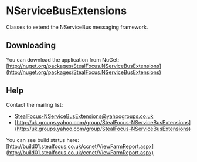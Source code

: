 NServiceBusExtensions
=====================
Classes to extend the NServiceBus messaging framework.

Downloading
-----------
You can download the application from NuGet: [http://nuget.org/packages/StealFocus.NServiceBusExtensions](http://nuget.org/packages/StealFocus.NServiceBusExtensions)

Help
----
Contact the mailing list:
- <StealFocus-NServiceBusExtensions@yahoogroups.co.uk>
- [http://uk.groups.yahoo.com/group/StealFocus-NServiceBusExtensions](http://uk.groups.yahoo.com/group/StealFocus-NServiceBusExtensions)

You can see build status here: [http://build01.stealfocus.co.uk/ccnet/ViewFarmReport.aspx](http://build01.stealfocus.co.uk/ccnet/ViewFarmReport.aspx)
